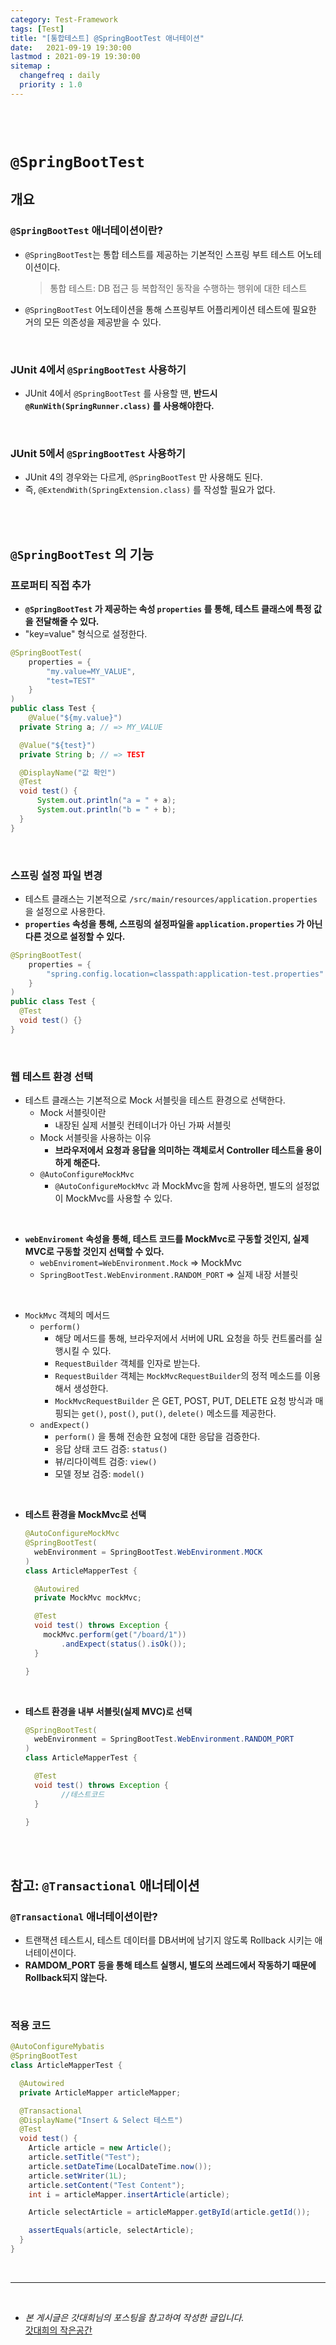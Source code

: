 ```yaml
---
category: Test-Framework
tags: [Test]
title: "[통합테스트] @SpringBootTest 애너테이션"
date:   2021-09-19 19:30:00 
lastmod : 2021-09-19 19:30:00
sitemap :
  changefreq : daily
  priority : 1.0
---
```


<br/><br/>

# `@SpringBootTest`

## 개요

### `@SpringBootTest` 애너테이션이란?

- `@SpringBootTest`는 통합 테스트를 제공하는 기본적인 스프링 부트 테스트 어노테이션이다.

    > 통합 테스트: DB 접근 등 복합적인 동작을 수행하는 행위에 대한 테스트

- `@SpringBootTest` 어노테이션을 통해 스프링부트 어플리케이션 테스트에 필요한 거의 모든 의존성을 제공받을 수 있다.

<br/>

### JUnit 4에서 `@SpringBootTest` 사용하기

- JUnit 4에서 `@SpringBootTest` 를 사용할 땐, **반드시 `@RunWith(SpringRunner.class)` 를 사용해야한다.**

<br/>

### JUnit 5에서 `@SpringBootTest` 사용하기

- JUnit 4의 경우와는 다르게, `@SpringBootTest` 만 사용해도 된다.
- 즉, `@ExtendWith(SpringExtension.class)` 를 작성할 필요가 없다.

<br/><br/>

## `@SpringBootTest` 의 기능

### 프로퍼티 직접 추가

- **`@SpringBootTest` 가 제공하는 속성 `properties` 를 통해, 테스트 클래스에 특정 값을 전달해줄 수 있다.**
- "key=value" 형식으로 설정한다.

```java
@SpringBootTest(
	properties = {
		"my.value=MY_VALUE",
		"test=TEST"
	}
)
public class Test {
	@Value("${my.value}")
  private String a; // => MY_VALUE

  @Value("${test}")
  private String b; // => TEST

  @DisplayName("값 확인")
  @Test
  void test() {
	  System.out.println("a = " + a);
	  System.out.println("b = " + b);
  }
}
```

<br/>

### 스프링 설정 파일 변경

- 테스트 클래스는 기본적으로 `/src/main/resources/application.properties` 을 설정으로 사용한다.
- **`properties` 속성을 통해, 스프링의 설정파일을 `application.properties` 가 아닌 다른 것으로 설정할 수 있다.**

```java
@SpringBootTest(
	properties = {
		"spring.config.location=classpath:application-test.properties"
	}
)
public class Test {
  @Test
  void test() {}
}
```

<br/>

### 웹 테스트 환경 선택

- 테스트 클래스는 기본적으로 Mock 서블릿을 테스트 환경으로 선택한다.
    - Mock 서블릿이란
        - 내장된 실제 서블릿 컨테이너가 아닌 가짜 서블릿
    - Mock 서블릿을 사용하는 이유
        - **브라우저에서 요청과 응답을 의미하는 객체로서 Controller 테스트을 용이하게 해준다.**
    - `@AutoConfigureMockMvc`
        - `@AutoConfigureMockMvc` 과 MockMvc을 함께 사용하면, 별도의 설정없이 MockMvc를 사용할 수 있다.

<br/>

- **`webEnviroment` 속성을 통해, 테스트 코드를 MockMvc로 구동할 것인지, 실제 MVC로 구동할 것인지 선택할 수 있다.**
    - `webEnviroment=WebEnvironment.Mock` ⇒ MockMvc
    - `SpringBootTest.WebEnvironment.RANDOM_PORT` ⇒ 실제 내장 서블릿

<br/>

- `MockMvc` 객체의 메서드
    - `perform()`
        - 해당 메서드를 통해, 브라우저에서 서버에 URL 요청을 하듯 컨트롤러를 실행시킬 수 있다.
        - `RequestBuilder` 객체를 인자로 받는다.
        - `RequestBuilder` 객체는 `MockMvcRequestBuilder`의 정적 메소드를 이용해서 생성한다.
        - `MockMvcRequestBuilder` 은 GET, POST, PUT, DELETE 요청 방식과 매핑되는 `get()`, `post()`, `put()`, `delete()` 메소드를 제공한다.
    - `andExpect()`
        - `perform()` 을 통해 전송한 요청에 대한 응답을 검증한다.
        - 응답 상태 코드 검증: `status()`
        - 뷰/리다이렉트 검증: `view()`
        - 모델 정보 검증: `model()`

<br/>

- **테스트 환경을 MockMvc로 선택**

    ```java
    @AutoConfigureMockMvc
    @SpringBootTest(
      webEnvironment = SpringBootTest.WebEnvironment.MOCK
    )
    class ArticleMapperTest {

      @Autowired
      private MockMvc mockMvc;

      @Test
      void test() throws Exception {
        mockMvc.perform(get("/board/1"))
            .andExpect(status().isOk());
      }

    }
    ```

<br/>

- **테스트 환경을 내부 서블릿(실제 MVC)로 선택**

    ```java
    @SpringBootTest(
      webEnvironment = SpringBootTest.WebEnvironment.RANDOM_PORT
    )
    class ArticleMapperTest {

      @Test
      void test() throws Exception {
    		//테스트코드
      }

    }
    ```

<br/><br/>

## 참고: `@Transactional` 애너테이션

### `@Transactional` 애너테이션이란?

- 트랜잭션 테스트시, 테스트 데이터를 DB서버에 남기지 않도록 Rollback 시키는 애너테이션이다.
- **RAMDOM_PORT 등을 통해 테스트 실행시, 별도의 쓰레드에서 작동하기 때문에 Rollback되지 않는다.**

<br/>

### 적용 코드

```java
@AutoConfigureMybatis
@SpringBootTest
class ArticleMapperTest {

  @Autowired
  private ArticleMapper articleMapper;

  @Transactional
  @DisplayName("Insert & Select 테스트")
  @Test
  void test() {
    Article article = new Article();
    article.setTitle("Test");
    article.setDateTime(LocalDateTime.now());
    article.setWriter(1L);
    article.setContent("Test Content");
    int i = articleMapper.insertArticle(article);

    Article selectArticle = articleMapper.getById(article.getId());

    assertEquals(article, selectArticle);
  }
}
```

<br>

---

<br>

- *본 게시글은 갓대희님의 포스팅을 참고하여 작성한 글입니다.*  
[갓대희의 작은공간](https://goddaehee.tistory.com/211)